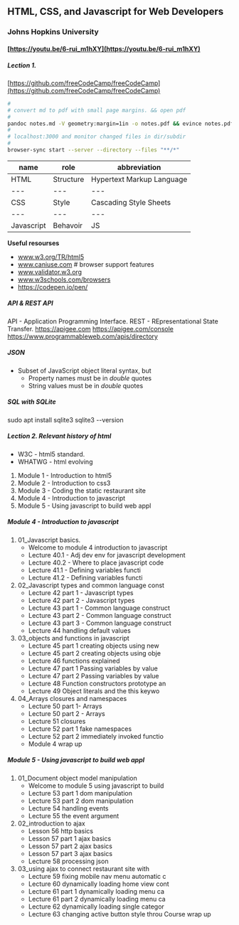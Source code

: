 
## HTML, CSS, and Javascript for Web Developers 
### Johns Hopkins University
#### [https://youtu.be/6-rui_m1hXY](https://youtu.be/6-rui_m1hXY)

##### Lection 1.

[https://github.com/freeCodeCamp/freeCodeCamp](https://github.com/freeCodeCamp/freeCodeCamp)

```bash
#
# convert md to pdf with small page margins. && open pdf 
#
pandoc notes.md -V geometry:margin=1in -o notes.pdf && evince notes.pdf
#
# localhost:3000 and monitor changed files in dir/subdir
#
browser-sync start --server --directory --files "**/*"
```


name | role | abbreviation
--- | --- | ---
HTML | Structure | Hypertext Markup Language
--- | --- | ---
CSS | Style | Cascading Style Sheets 
--- | --- | ---
Javascript | Behavoir |  JS



**Useful resourses**

- www.w3.org/TR/html5
- www.caniuse.com  # browser support features
- www.validator.w3.org
- www.w3schools.com/browsers
- https://codepen.io/pen/

#####   API  & REST API
API - Application Programming Interface.
REST - REpresentational State Transfer.
https://apigee.com    https://apigee.com/console
https://www.programmableweb.com/apis/directory

##### JSON
- Subset of JavaScript object literal syntax, but
    * Property names must be in *double* quotes
    * String values must be in *double* quotes

#####  SQL with SQLite
sudo apt install sqlite3 
sqlite3 --version






##### Lection 2. Relevant history of html
- W3C - html5 standard.
- WHATWG - html evolving


1. Module 1 - Introduction to html5
2. Module 2 - Introduction to css3
3. Module 3 - Coding the static restaurant site
4. Module 4 - Introduction to javascript
5. Module 5 - Using javascript to build web appl 

##### Module 4 - Introduction to javascript
1. 01_Javascript basics.
   - Welcome to module 4 introduction to javascript
   - Lecture 40.1 - Adj dev env for javascript development
   - Lecture 40.2 - Where to place javascript code
   - Lecture 41.1 - Defining variables functi 
   - Lecture 41.2 - Defining variables functi
2. 02_Javascript types and common language const
   - Lecture 42 part 1 - Javascript types
   - Lecture 42 part 2 - Javascript types
   - Lecture 43 part 1 - Common language construct
   - Lecture 43 part 2 - Common language construct
   - Lecture 43 part 3 - Common language construct
   - Lecture 44 handling default values
3. 03_objects and functions in javascript
   - Lecture 45 part 1 creating objects using new
   - Lecture 45 part 2 creating objects using obje
   - Lecture 46 functions explained
   - Lecture 47 part 1 Passing variables by value
   - Lecture 47 part 2 Passing variables by value
   - Lecture 48 Function constructors prototype an
   - Lecture 49 Object literals and the this keywo
4. 04_Arrays closures and namespaces
   - Lecture 50 part 1- Arrays
   - Lecture 50 part 2 - Arrays
   - Lecture 51 closures
   - Lecture 52 part 1 fake namespaces
   - Lecture 52 part 2 immediately invoked functio
   - Module 4 wrap up

##### Module 5 - Using javascript to build web appl 
1. 01_Document object model manipulation
   - Welcome to module 5 using javascript to build
   - Lecture 53 part 1 dom manipulation
   - Lecture 53 part 2 dom manipulation
   - Lecture 54 handling events
   - Lecture 55 the event argument
2. 02_introduction to ajax
   - Lesson 56 http basics
   - Lesson 57 part 1 ajax basics
   - Lesson 57 part 2 ajax basics
   - Lesson 57 part 3 ajax basics
   - Lecture 58 processing json
3. 03_using ajax to connect restaurant site with
   - Lecture 59 fixing mobile nav menu automatic c
   - Lecture 60 dynamically loading home view cont
   - Lecture 61 part 1 dynamically loading menu ca
   - Lecture 61 part 2 dynamically loading menu ca
   - Lecture 62 dynamically loading single categor
   - Lecture 63 changing active button style throu
Course wrap up
